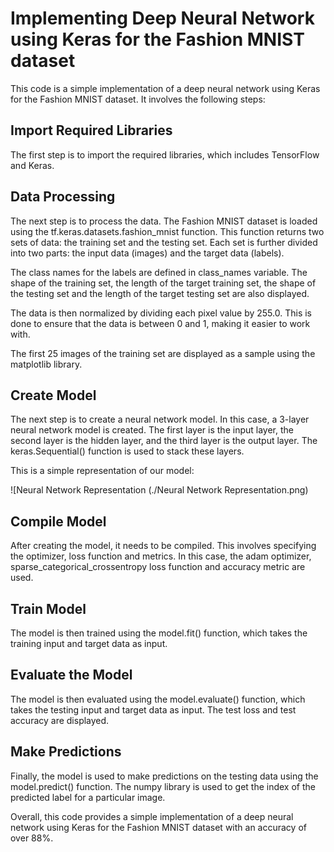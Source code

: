 # Implementing Deep Neural Network using Keras for the Fashion MNIST dataset

This code is a simple implementation of a deep neural network using Keras for the Fashion MNIST dataset. It involves the following steps:

## Import Required Libraries
The first step is to import the required libraries, which includes TensorFlow and Keras.

## Data Processing
The next step is to process the data. The Fashion MNIST dataset is loaded using the tf.keras.datasets.fashion_mnist function. This function returns two sets of data: the training set and the testing set. Each set is further divided into two parts: the input data (images) and the target data (labels).

The class names for the labels are defined in class_names variable. The shape of the training set, the length of the target training set, the shape of the testing set and the length of the target testing set are also displayed.

The data is then normalized by dividing each pixel value by 255.0. This is done to ensure that the data is between 0 and 1, making it easier to work with.

The first 25 images of the training set are displayed as a sample using the matplotlib library.

## Create Model
The next step is to create a neural network model. In this case, a 3-layer neural network model is created. The first layer is the input layer, the second layer is the hidden layer, and the third layer is the output layer. The keras.Sequential() function is used to stack these layers.


This is a simple representation of our model:

![Neural Network Representation (./Neural Network Representation.png)


## Compile Model
After creating the model, it needs to be compiled. This involves specifying the optimizer, loss function and metrics. In this case, the adam optimizer, sparse_categorical_crossentropy loss function and accuracy metric are used.

## Train Model
The model is then trained using the model.fit() function, which takes the training input and target data as input.

## Evaluate the Model
The model is then evaluated using the model.evaluate() function, which takes the testing input and target data as input. The test loss and test accuracy are displayed.

## Make Predictions
Finally, the model is used to make predictions on the testing data using the model.predict() function. The numpy library is used to get the index of the predicted label for a particular image.

Overall, this code provides a simple implementation of a deep neural network using Keras for the Fashion MNIST dataset with an accuracy of over 88%.
